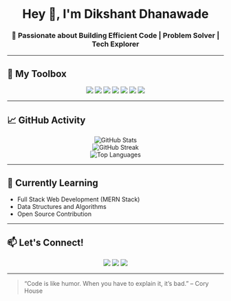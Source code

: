 <h1 align="center">Hey 👋, I'm Dikshant Dhanawade</h1>
<h3 align="center">🚀 Passionate about Building Efficient Code | Problem Solver | Tech Explorer</h3>

---

## 🧰 My Toolbox

<p align="center">
  <img src="https://img.shields.io/badge/React-20232A?style=for-the-badge&logo=react&logoColor=61DAFB" />
  <img src="https://img.shields.io/badge/TailwindCSS-38B2AC?style=for-the-badge&logo=tailwind-css&logoColor=white" />
  <img src="https://img.shields.io/badge/Bootstrap-563D7C?style=for-the-badge&logo=bootstrap&logoColor=white" />
  <img src="https://img.shields.io/badge/Git-F05032?style=for-the-badge&logo=git&logoColor=white" />
  <img src="https://img.shields.io/badge/Linux-FCC624?style=for-the-badge&logo=linux&logoColor=black" />
  <img src="https://img.shields.io/badge/VSCode-007ACC?style=for-the-badge&logo=visual-studio-code&logoColor=white" />
  <img src="https://img.shields.io/badge/NetBeans-1B6AC6?style=for-the-badge&logo=apache-netbeans-ide&logoColor=white" />
</p>

---

## 📈 GitHub Activity

<p align="center">
  <img src="https://github-readme-stats.vercel.app/api?username=23UAM028&show_icons=true&theme=radical" alt="GitHub Stats" />
  <br />
  <img src="https://github-readme-streak-stats.herokuapp.com/?user=23UAM028&theme=radical" alt="GitHub Streak" />
  <br />
  <img src="https://github-readme-stats.vercel.app/api/top-langs/?username=23UAM028&layout=compact&theme=radical" alt="Top Languages" />
</p>

---

## 🧩 Currently Learning

- Full Stack Web Development (MERN Stack)
- Data Structures and Algorithms
- Open Source Contribution

---

## 📫 Let's Connect!

<p align="center">
  <a href="https://linkedin.com/in/dikshantdhanawade"><img src="https://img.shields.io/badge/LinkedIn-0077B5?style=for-the-badge&logo=linkedin&logoColor=white" /></a>
  <a href="mailto:dikshant.dhanawade@example.com"><img src="https://img.shields.io/badge/Gmail-D14836?style=for-the-badge&logo=gmail&logoColor=white" /></a>
  <a href="https://github.com/dikshantdhanawade"><img src="https://img.shields.io/badge/GitHub-000?style=for-the-badge&logo=github&logoColor=white" /></a>
</p>

---

> “Code is like humor. When you have to explain it, it’s bad.” – Cory House
